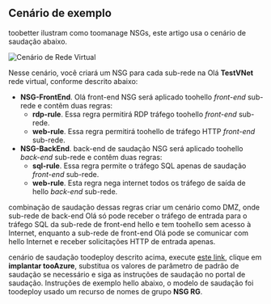 ## <a name="sample-scenario"></a>Cenário de exemplo
toobetter ilustram como toomanage NSGs, este artigo usa o cenário de saudação abaixo.

![Cenário de Rede Virtual](./media/virtual-networks-create-nsg-scenario-include/figure1.png)

Nesse cenário, você criará um NSG para cada sub-rede na Olá **TestVNet** rede virtual, conforme descrito abaixo: 

* **NSG-FrontEnd**. Olá front-end NSG será aplicado toohello *front-end* sub-rede e contêm duas regras:    
  * **rdp-rule**. Essa regra permitirá RDP tráfego toohello *front-end* sub-rede.
  * **web-rule**. Essa regra permitirá toohello de tráfego HTTP *front-end* sub-rede.
* **NSG-BackEnd**. back-end de saudação NSG será aplicado toohello *back-end* sub-rede e contêm duas regras:    
  * **sql-rule**. Essa regra permite o tráfego SQL apenas de saudação *front-end* sub-rede.
  * **web-rule**. Esta regra nega internet todos os tráfego de saída de hello *back-end* sub-rede.

combinação de saudação dessas regras criar um cenário como DMZ, onde sub-rede de back-end Olá só pode receber o tráfego de entrada para o tráfego SQL da sub-rede de front-end hello e tem toohello sem acesso à Internet, enquanto a sub-rede de front-end Olá pode se comunicar com hello Internet e receber solicitações HTTP de entrada apenas.

cenário de saudação toodeploy descrito acima, execute [este link](http://github.com/telmosampaio/azure-templates/tree/master/201-IaaS-WebFrontEnd-SQLBackEnd-NSG), clique em **implantar tooAzure**, substitua os valores de parâmetro de padrão de saudação se necessário e siga as instruções de saudação no portal de saudação. Instruções de exemplo hello abaixo, o modelo de saudação foi toodeploy usado um recurso de nomes de grupo **NSG RG**. 

